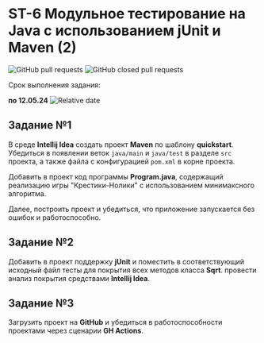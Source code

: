 # ST-6 Модульное тестирование на Java с использованием jUnit и Maven (2)


![GitHub pull requests](https://img.shields.io/github/issues-pr/UNN-CS/ST-6)
![GitHub closed pull requests](https://img.shields.io/github/issues-pr-closed/UNN-CS/ST-6)

Срок выполнения задания:

**по 12.05.24** ![Relative date](https://img.shields.io/date/1715547600)



## Задание №1

В среде **Intellij Idea** создать проект **Maven** по шаблону **quickstart**. Убедиться в появлении веток `java/main` и `java/test` в разделе `src` проекта, а также файла с конфигурацией `pom.xml` в корне проекта.

Добавить в проект код программы **Program.java**, содержащий реализацию игры "Крестики-Нолики" с использованием минимаксного алгоритма.

Далее, построить проект и убедиться, что приложение запускается без ошибок и работоспособно.

## Задание №2

Добавить в проект поддержку **jUnit** и поместить в соответствующий исходный файл тесты для покрытия всех методов класса **Sqrt**. провести анализ покрытия средствами **Intellij Idea**.

## Задание №3

Загрузить проект на **GitHub** и убедиться в работоспособности проектами через сценарии **GH Actions**.


